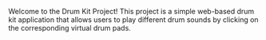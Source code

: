 Welcome to the Drum Kit Project! This project is a simple web-based drum kit application that allows users to play different drum sounds by clicking on the corresponding virtual drum pads.
